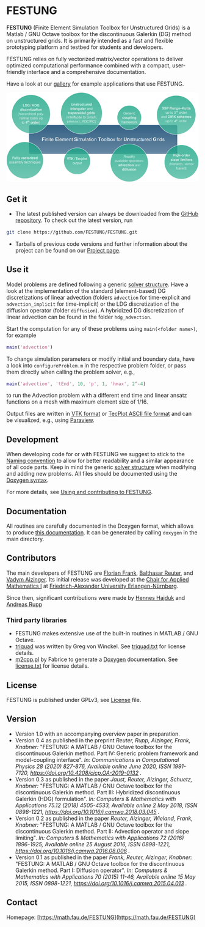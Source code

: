 # FESTUNG

**FESTUNG** (Finite Element Simulation Toolbox for Unstructured Grids) is a Matlab / GNU Octave toolbox for the discontinuous Galerkin (DG) method on unstructured grids. It is primarily intended as a fast and flexible prototyping platform and testbed for students and developers. 

FESTUNG relies on fully vectorized matrix/vector operations to deliver optimized computational performance combined with a compact, user-friendly interface and a comprehensive documentation.

Have a look at our [gallery](doxygen/gallery.md) for example applications that use FESTUNG.

![](doxygen/images/features.png)

## Get it
* The latest published version can always be downloaded from the [GitHub repository](https://github.com/FESTUNG/FESTUNG).
To check out the latest version, run 
```bash
git clone https://github.com/FESTUNG/FESTUNG.git
```

* Tarballs of previous code versions and further information about the project can be found on our [Project page](https://math.fau.de/FESTUNG).

## Use it
Model problems are defined following a generic [solver structure](doxygen/solverStructure.md).
Have a look at the implementation of the standard (element-based) DG discretizations of linear advection (folders `advection` for time-explicit and `advection_implicit` for time-implicit) or the LDG discretization of the diffusion operator (folder `diffusion`).
A hybridized DG discretization of linear advection can be found in the folder `hdg_advection`.

Start the computation for any of these problems using `main(<folder name>)`, for example

```Matlab
main('advection')
```

To change simulation parameters or modify initial and boundary data, have a look into `configureProblem.m` in the respective problem folder, or pass them directly when calling the problem solver, e.g.,

```Matlab
main('advection', 'tEnd', 10, 'p', 1, 'hmax', 2^-4)
```

to run the Advection problem with a different end time and linear ansatz functions on a mesh with maximum element size of 1/16.

Output files are written in [VTK format](http://www.vtk.org/VTK/img/file-formats.pdf) or [TecPlot ASCII file format](http://paulbourke.net/dataformats/tp/) and can be visualized, e.g., using [Paraview](http://www.paraview.org/).

## Development
When developing code for or with FESTUNG we suggest to stick to the [Naming convention](namingConvention.md) to allow for better readability and a similar appearance of all code parts. 
Keep in mind the generic [solver structure](doxygen/solverStructure.md) when modifying and adding new problems.
All files should be documented using the [Doxygen syntax](http://www.stack.nl/~dimitri/doxygen/manual/).

For more details, see [Using and contributing to FESTUNG](doxygen/usingContributing.md).

## Documentation
All routines are carefully documented in the Doxygen format, which allows to produce [this documentation](https://www1.am.uni-erlangen.de/FESTUNG). It can be generated by calling `doxygen` in the main directory.

## Contributors
The main developers of FESTUNG are [Florian Frank](http://frank.ink), [Balthasar Reuter](https://www.ecmwf.int/en/about/who-we-are/staff-profiles/balthasar-reuter), and [Vadym Aizinger](https://www.wr.uni-bayreuth.de/en/team/vadym-aizinger/). Its initial release was developed at the [Chair for Applied Mathematics I](https://www.math.fau.de/angewandte-mathematik-1/) at [Friedrich-Alexander University Erlangen-Nürnberg](https://www.fau.eu).

Since then, significant contributions were made by [Hennes Hajduk](http://www.mathematik.uni-dortmund.de/de/personen/person/Hennes+Hajduk.html) and [Andreas Rupp](https://andreas-rupp.eu/)

### Third party libraries
* FESTUNG makes extensive use of the built-in routines in MATLAB / GNU Octave.
* [triquad](https://github.com/FESTUNG/FESTUNG/blob/master/triquad.m) was written by Greg von Winckel. See [triquad.txt](https://github.com/FESTUNG/FESTUNG/blob/master/triquad.txt) for license details.
* [m2cpp.pl](https://github.com/FESTUNG/FESTUNG/blob/master/thirdParty/doxygenMatlab/m2cpp.pl) by Fabrice to generate a [Doxygen](http://www.stack.nl/~dimitri/doxygen/) documentation. See [license.txt](https://github.com/FESTUNG/FESTUNG/blob/master/thirdParty/doxygenMatlab/license.txt) for license details.

## License 
FESTUNG is published under GPLv3, see [License](license.md) file.

## Version 
* Version 1.0 with an accompanying overview paper in preparation.
* Version 0.4 as published in the preprint *Reuter, Rupp, Aizinger, Frank, Knabner:* "FESTUNG: A MATLAB / GNU Octave toolbox for the discontinuous Galerkin method. Part IV: Generic problem framework and model-coupling interface". *In: Communications in Computational Physics 28 (2020) 827-876, Available online June 2020, ISSN 1991-7120, https://doi.org/10.4208/cicp.OA-2019-0132 .*
* Version 0.3 as published in the paper *Jaust, Reuter, Aizinger, Schuetz, Knabner:* "FESTUNG: A MATLAB / GNU Octave toolbox for the discontinuous Galerkin method. Part III: Hybridized discontinuous Galerkin (HDG) formulation". *In: Computers & Mathematics with Applications 75.12 (2018) 4505-4533, Available online 2 May 2018, ISSN 0898-1221, https://doi.org/10.1016/j.camwa.2018.03.045 .*
* Version 0.2 as published in the paper *Reuter, Aizinger, Wieland, Frank, Knabner:* "FESTUNG: A MATLAB / GNU Octave toolbox for the discontinuous Galerkin method. Part II: Advection operator and slope limiting". *In: Computers & Mathematics with Applications 72 (2016) 1896-1925, Available online 25 August 2016, ISSN 0898-1221, https://doi.org/10.1016/j.camwa.2016.08.006 .*
* Version 0.1 as published in the paper *Frank, Reuter, Aizinger, Knabner:* "FESTUNG: A MATLAB / GNU Octave toolbox for the discontinuous Galerkin method. Part I: Diffusion operator". *In: Computers & Mathematics with Applications 70 (2015) 11-46, Available online 15 May 2015, ISSN 0898-1221, https://doi.org/10.1016/j.camwa.2015.04.013 .*


## Contact
Homepage: [https://math.fau.de/FESTUNG](https://math.fau.de/FESTUNG)
